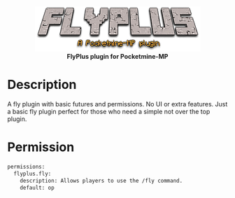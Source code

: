 <p align="center">
    <a href="https://github.com/Terpz710/FlyPlus"><img src="https://github.com/Terpz710/FlyPlus/blob/main/icon.png"></img></a><br>
    <b>FlyPlus plugin for Pocketmine-MP</b>

# Description

A fly plugin with basic futures and permissions. No UI or extra features. Just a basic fly plugin perfect for those who need a simple not over the top plugin.

# Permission

```
permissions:
  flyplus.fly:
    description: Allows players to use the /fly command.
    default: op
```
